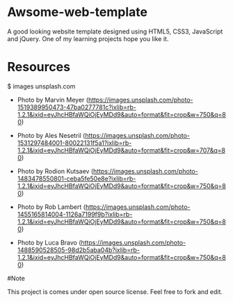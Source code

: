 # Awsome-web-template
A good looking website template designed using HTML5, CSS3, JavaScript and jQuery. One of my learning projects hope you like it.


# Resources
$ images
 unsplash.com
- Photo by Marvin Meyer (https://images.unsplash.com/photo-1519389950473-47ba0277781c?ixlib=rb-1.2.1&ixid=eyJhcHBfaWQiOjEyMDd9&auto=format&fit=crop&w=750&q=80)

- Photo by Ales Nesetril (https://images.unsplash.com/photo-1531297484001-80022131f5a1?ixlib=rb-1.2.1&ixid=eyJhcHBfaWQiOjEyMDd9&auto=format&fit=crop&w=707&q=80)

- Photo by Rodion Kutsaev (https://images.unsplash.com/photo-1483478550801-ceba5fe50e8e?ixlib=rb-1.2.1&ixid=eyJhcHBfaWQiOjEyMDd9&auto=format&fit=crop&w=750&q=80)

- Photo by Rob Lambert (https://images.unsplash.com/photo-1455165814004-1126a7199f9b?ixlib=rb-1.2.1&ixid=eyJhcHBfaWQiOjEyMDd9&auto=format&fit=crop&w=750&q=80)

- Photo by Luca Bravo (https://images.unsplash.com/photo-1488590528505-98d2b5aba04b?ixlib=rb-1.2.1&ixid=eyJhcHBfaWQiOjEyMDd9&auto=format&fit=crop&w=750&q=80)

#Note

This project is comes under open source license. Feel free to fork and edit. 
